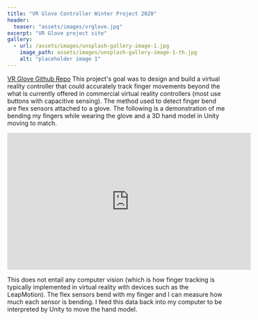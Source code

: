 ```yaml
---
title: "VR Glove Controller Winter Project 2020"
header:
  teaser: "assets/images/vrglove.jpg"
excerpt: "VR Glove project site"
gallery:
  - url: /assets/images/unsplash-gallery-image-1.jpg
    image_path: assets/images/unsplash-gallery-image-1-th.jpg
    alt: "placeholder image 1"
---
```


[VR Glove Github Repo](https://github.com/bespeland/vr-glove)
This project's goal was to design and build a virtual reality controller that could accurately track finger movements beyond the what is currently offered in commercial virtual reality controllers (most use buttons with capacitive sensing).  The method used to detect finger bend are flex sensors attached to a glove.  The following is a demonstration of me bending my fingers while wearing the glove and a 3D hand model in Unity moving to match.  

<iframe width="560" height="315" src="https://www.youtube.com/embed/ef_XSX4a4gE" frameborder="0" allow="accelerometer; autoplay; encrypted-media; gyroscope; picture-in-picture" allowfullscreen></iframe>

This does not entail any computer vision (which is how finger tracking is typically implemented in virtual reality with devices such as the LeapMotion). The flex sensors bend with my finger and I can measure how much each sensor is bending.  I feed this data back into my computer to be interpreted by Unity to move the hand model.  
